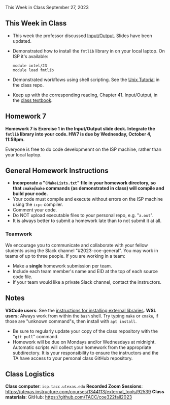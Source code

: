 This Week in Class September 27, 2023

## This Week in Class 

* This week the professor discussed [Input/Output](https://github.com/TACC/coe322fall2023/blob/main/lectures/Input-output.pdf).  Slides have been updated.
* Demonstrated  how to install the `fmtlib` library in on your local laptop. On ISP it's available: 

	```
	module intel/23 
	module load fmtlib
	```
* Demonstrated workflows using shell scripting.  See the [Unix Tutorial](https://github.com/TACC/coe322fall2023/blob/main/tutorials/unix%20tutorial.pdf) in the class repo.
* Keep up with the corresponding reading, Chapter 41. Input/Output, in the [class textbook](https://github.com/TACC/coe322fall2023/blob/main/EijkhoutIntroSciProgramming-book.pdf).  


## Homework 7

**Homework 7 is Exercise 1 in the Input/Output slide deck. Integrate the `fmtlib` library into your code.  HW7 is due by Wednesday, October 4, 11:59pm.**

Everyone is free to do code developmennt on the ISP machine, rather than your local laptop. 

## General Homework Instructions

* **Incorporate a "`CMakeLists.txt`" file in your homework directory, so that `cmake`/`make` commands (as demonstrated in class) will compile and build your code.**
* Your code must compile and execute without errors on the ISP machine using the `icpc` compiler.  
* Comment your code.
* Do NOT upload executable files to your personal repo, e.g. "`a.out`".
* It is always better to submit a homework late than to not submit it at all.

### Teamwork

We encourage you to communicate and collaborate with your fellow students using the Slack channel "#2023-coe-general".  You may work in teams of up to three people.  If you are working in a team:

* Make a **single** homework submission per team.
* Include each team member's name and EID at the top of each source code file.
* If your team would like a private Slack channel, contact the instructors.

## Notes

**VSCode users**: See the [instructions for installing external libraries](https://github.com/TACC/coe322fall2023/blob/main/tutorials/VSCode%20and%20libraries.pdf).
**WSL users**: Always work from within the `bash` shell. Try typing `make` or `cmake`, if those are "unknown command"s, then install with `apt install`.
* Be sure to regularly update your copy of the class repository with the "`git pull`" command.
* Homework will be due on Mondays and/or Wednesdays at midnight.  Automatic scripts will collect your homework from the appropriate subdirectory.  It is your responsibility to ensure the instructors and the TA have access to your personal class GitHub repository.


## Class Logistics

**Class computer**: `isp.tacc.utexas.edu`
**Recorded Zoom Sessions**: <https://utexas.instructure.com/courses/1344113/external_tools/92539>
**Class materials**: GitHub: <https://github.com/TACC/coe322fall2023>

